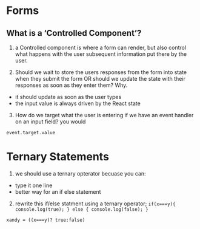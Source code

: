 # Forms

## What is a ‘Controlled Component’?


1. a Controlled component is where a form can render, but also control what happens with the user subsequent information put there by the user.

2. Should we wait to store the users responses from the form into state when they submit the form OR should we update the state with their responses as soon as they enter them? Why.

- it should update as soon as the user types
- the input value is always driven by the React state

3. How do we target what the user is entering if we have an event handler on an input field?
you would 

`event.target.value`

# Ternary Statements

1. we should use a ternary opterator becuase you can:
- type it one line
- better way for an if else statement

2. rewrite this if/else statment using a ternary operator;
  `if(x===y){
 console.log(true);
  } else {
 console.log(false);
  }`

  `xandy = ((x===y)? true:false)`



